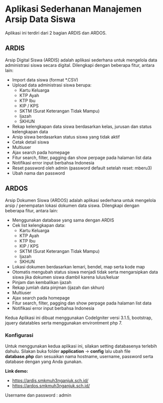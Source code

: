 # Aplikasi Sederhanan Manajemen Arsip Data Siswa

Aplikasi ini terdiri dari 2 bagian ARDIS dan ARDOS.

## ARDIS
Arsip Digital Siswa (ARDIS) adalah aplikasi sederhana untuk mengelola data administrasi siswa secara digital. Dilengkapi dengan beberapa fitur, antara lain:

- Import data siswa (format *.CSV)
- Upload data administrasi siswa berupa:
    - Kartu Keluarga
    - KTP Ayah
    - KTP Ibu
    - KIP / KPS
    - SKTM (Surat Keterangan Tidak Mampu)
    - Ijazah
    - SKHUN
- Rekap kelengkapan data siswa berdasarkan kelas, jurusan dan status kelengkapan data
- Arsip siswa berdasarkan status siswa yang tidak aktif
- Cetak detail siswa
- Multiuser
- Ajax search pada homepage
- Fitur search, filter, pagging dan show perpage pada halaman list data
- Notifikasi error input berbahsa Indonesia
- Reset password oleh admin (password default setelah reset: mberu3)
- Ubah nama dan password

## ARDOS
Arsip Dokumen Siswa (ARDOS) adalah aplikasi sederhana untuk mengelola arsip / penempatan lokasi dokumen data siswa. Dilengkapi dengan beberapa fitur, antara lain:

- Menggunakan database yang sama dengan ARDIS
- Cek list kelengkapan data:
    - Kartu Keluarga
    - KTP Ayah
    - KTP Ibu
    - KIP / KPS
    - SKTM (Surat Keterangan Tidak Mampu)
    - Ijazah
    - SKHUN
- Lokasi dokumen berdasarkan lemari, bendel, map serta kode map
- Otomatis mengubah status siswa menjadi tidak serta mengarsipkan data siswa jika dokumen siswa diambil karena lulus/keluar
- Pinjam dan kembalikan ijazah
- Rekap jumlah data pinjman (ijazah dan skhun)
- Multiuser
- Ajax search pada homepage
- Fitur search, filter, pagging dan show perpage pada halaman list data
- Notifikasi error input berbahsa Indonesia

Kedua Aplikasi ini dibuat menggunakan CodeIgniter versi 3.1.5, bootstrap, jquery datatables serta menggunakan environtment php 7.

### Konfigurasi
Untuk menggunakan kedua aplikasi ini, silakan setting databasenya terlebih dahulu.
Silakan buka folder **application** -> **config** lalu ubah file **database.php** dan sesuaikan nama hostname, username, password serta database dengan yang Anda gunakan.

**Link demo:**
- <a href="https://ardis.smkmuh3nganjuk.sch.id/">https://ardis.smkmuh3nganjuk.sch.id/</a>
- <a href="https://ardos.smkmuh3nganjuk.sch.id/">https://ardos.smkmuh3nganjuk.sch.id/</a>

Username dan password : admin
